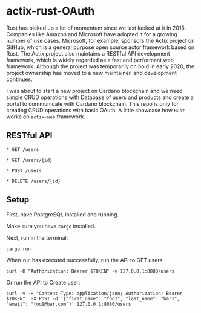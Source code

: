 # actix-rust-OAuth

Rust has picked up a lot of momentum since we last looked at it in 2015. Companies like Amazon and Microsoft have adopted it for a growing number of use cases. Microsoft, for example, sponsors the Actix project on GitHub, which is a general purpose open source actor framework based on Rust. The Actix project also maintains a RESTful API development framework, which is widely regarded as a fast and performant web framework. Although the project was temporarily on hold in early 2020, the project ownership has moved to a new maintainer, and development continues.

I was about to start a new project on Cardano blockchain and we need simple CRUD operations with Database of users and products and create a portal to communicate with Cardano blockchain.
This repo is only for creating CRUD operations with basic OAuth. A little showcase how `Rust` works on `actix-web` framework.

## RESTful API
```shell
* GET /users
```
```shell
* GET /users/{id}
```
```shell
* POST /users
```
```shell
* DELETE /users/{id}
```

## Setup

First, have PostgreSQL installed and running.

Make sure you have `cargo` installed.

Next, run in the terminal:
```shell
cargo run
```

When `run` has executed successfully, run the API to GET users:
```shell
curl -H "Authorization: Bearer $TOKEN" -v 127.0.0.1:8080/users
```

Or run the API to Create user:
```shell
curl -v -H "Content-Type: application/json; Authorization: Bearer $TOKEN"  -X POST -d '{"first_name": "foo1", "last_name": "bar1", "email": "foo1@bar.com"}' 127.0.0.1:8080/users
```
